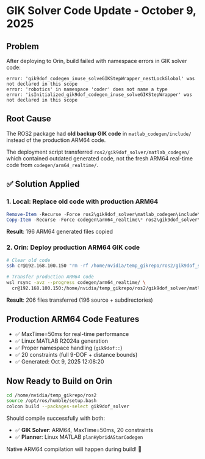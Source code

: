 # GIK Solver Code Update - October 9, 2025

## Problem
After deploying to Orin, build failed with namespace errors in GIK solver code:
```
error: 'gik9dof_codegen_inuse_solveGIKStepWrapper_nestLockGlobal' was not declared in this scope
error: 'robotics' in namespace 'coder' does not name a type
error: 'isInitialized_gik9dof_codegen_inuse_solveGIKStepWrapper' was not declared in this scope
```

## Root Cause
The ROS2 package had **old backup GIK code** in `matlab_codegen/include/` instead of the production ARM64 code.

The deployment script transferred `ros2/gik9dof_solver/matlab_codegen/` which contained outdated generated code, not the fresh ARM64 real-time code from `codegen/arm64_realtime/`.

## ✅ Solution Applied

### 1. Local: Replace old code with production ARM64
```powershell
Remove-Item -Recurse -Force ros2\gik9dof_solver\matlab_codegen\include\*
Copy-Item -Recurse -Force codegen\arm64_realtime\* ros2\gik9dof_solver\matlab_codegen\include\
```

**Result**: 196 ARM64 generated files copied

### 2. Orin: Deploy production ARM64 GIK code
```bash
# Clear old code
ssh cr@192.168.100.150 "rm -rf /home/nvidia/temp_gikrepo/ros2/gik9dof_solver/matlab_codegen/include/*"

# Transfer production ARM64 code
wsl rsync -avz --progress codegen/arm64_realtime/ \
  cr@192.168.100.150:/home/nvidia/temp_gikrepo/ros2/gik9dof_solver/matlab_codegen/include/
```

**Result**: 206 files transferred (196 source + subdirectories)

## Production ARM64 Code Features
- ✅ MaxTime=50ms for real-time performance
- ✅ Linux MATLAB R2024a generation
- ✅ Proper namespace handling (`gik9dof::`)
- ✅ 20 constraints (full 9-DOF + distance bounds)
- ✅ Generated: Oct 9, 2025 12:08:20

## Now Ready to Build on Orin

```bash
cd /home/nvidia/temp_gikrepo/ros2
source /opt/ros/humble/setup.bash
colcon build --packages-select gik9dof_solver
```

Should compile successfully with both:
- ✅ **GIK Solver**: ARM64, MaxTime=50ms, 20 constraints
- ✅ **Planner**: Linux MATLAB `planHybridAStarCodegen`

Native ARM64 compilation will happen during build! 🚀
